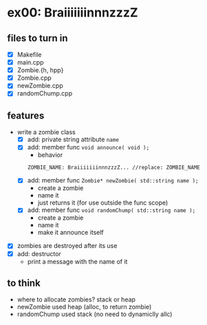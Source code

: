 # ex00: BraiiiiiiinnnzzzZ

## files to turn in
- [x] Makefile
- [x] main.cpp
- [x] Zombie.{h, hpp}
- [x] Zombie.cpp
- [x] newZombie.cpp
- [x] randomChump.cpp

## features
- write a zombie class
	- [x] add: private string attribute `name`
	- [x] add: member func `void announce( void );`
		- behavior
		```
		ZOMBIE_NAME: BraiiiiiiinnnzzzZ... //replace: ZOMBIE_NAME
		```
	- [x] add: member func `Zombie* newZombie( std::string name );`
		- create a zombie
		- name it
		- just returns it (for use outside the func scope)
	- [x] add: member func `void randomChump( std::string name );`
		- create a zombie
		- name it
		- make it announce itself
- [x] zombies are destroyed after its use
- [x] add: destructor
	- print a message with the name of it

## to think
- where to allocate zombies? stack or heap
- newZombie used heap (alloc, to return zombie)
- randomChump used stack (no need to dynamiclly allc)